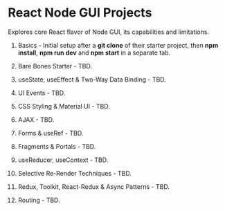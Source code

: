 # React Node GUI Projects
Explores core React flavor of Node GUI, its capabilities and limitations.

1. Basics - Initial setup after a **git clone** of their starter project, then **npm install**, **npm run dev** and **npm start** in a separate tab.

2. Bare Bones Starter - TBD.

3. useState, useEffect & Two-Way Data Binding - TBD.

4. UI Events - TBD.

5. CSS Styling & Material UI - TBD.

6. AJAX - TBD.

7. Forms & useRef - TBD.

8. Fragments & Portals - TBD.

9. useReducer, useContext - TBD.

10. Selective Re-Render Techniques - TBD.

11. Redux, Toolkit, React-Redux & Async Patterns - TBD.

12. Routing - TBD.
